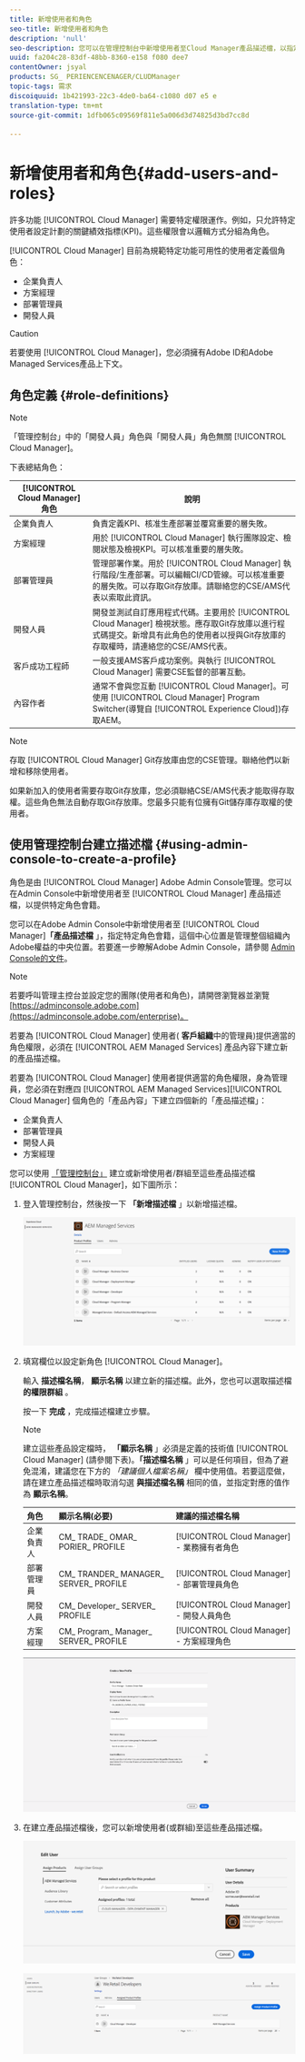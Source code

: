 ```yaml
---
title: 新增使用者和角色
seo-title: 新增使用者和角色
description: 'null'
seo-description: 您可以在管理控制台中新增使用者至Cloud Manager產品描述檔，以指定特定角色會籍。請遵循本節以瞭解更多資訊。
uuid: fa204c28-83df-48bb-8360-e158 f080 dee7
contentOwner: jsyal
products: SG_ PERIENCENCENAGER/CLUDManager
topic-tags: 需求
discoiquuid: 1b421993-22c3-4de0-ba64-c1080 d07 e5 e
translation-type: tm+mt
source-git-commit: 1dfb065c09569f811e5a006d3d74825d3bd7cc8d

---
```



# 新增使用者和角色{#add-users-and-roles}

許多功能 [!UICONTROL Cloud Manager] 需要特定權限運作。例如，只允許特定使用者設定計劃的關鍵績效指標(KPI)。這些權限會以邏輯方式分組為角色。

[!UICONTROL Cloud Manager] 目前為規範特定功能可用性的使用者定義個角色：

* 企業負責人
* 方案經理
* 部署管理員
* 開發人員

>[!CAUTION]
>
>若要使用 [!UICONTROL Cloud Manager]，您必須擁有Adobe ID和Adobe Managed Services產品上下文。

## 角色定義 {#role-definitions}

>[!NOTE]
>
>「管理控制台」中的「開發人員」角色與「開發人員」角色無關 [!UICONTROL Cloud Manager]。

下表總結角色：

| [!UICONTROL Cloud Manager] 角色 | 說明 |
|--- |--- |
| 企業負責人 | 負責定義KPI、核准生產部署並覆寫重要的層失敗。 |
| 方案經理 | 用於 [!UICONTROL Cloud Manager] 執行團隊設定、檢閱狀態及檢視KPI。可以核准重要的層失敗。 |
| 部署管理員 | 管理部署作業。用於 [!UICONTROL Cloud Manager] 執行階段/生產部署。可以編輯CI/CD管線。可以核准重要的層失敗。可以存取Git存放庫。請聯絡您的CSE/AMS代表以索取此資訊。 |
| 開發人員 | 開發並測試自訂應用程式代碼。主要用於 [!UICONTROL Cloud Manager] 檢視狀態。應存取Git存放庫以進行程式碼提交。新增具有此角色的使用者以授與Git存放庫的存取權時，請連絡您的CSE/AMS代表。 |
| 客戶成功工程師 | 一般支援AMS客戶成功案例。與執行 [!UICONTROL Cloud Manager] 需要CSE監督的部署互動。 |
| 內容作者 | 通常不會與您互動 [!UICONTROL Cloud Manager]。可使用 [!UICONTROL Cloud Manager] Program Switcher(導覽自 [!UICONTROL Experience Cloud])存取AEM。 |

>[!NOTE]
>
>存取 [!UICONTROL Cloud Manager] Git存放庫由您的CSE管理。聯絡他們以新增和移除使用者。
>
>如果新加入的使用者需要存取Git存放庫，您必須聯絡CSE/AMS代表才能取得存取權。這些角色無法自動存取Git存放庫。您最多只能有位擁有Git儲存庫存取權的使用者。

## 使用管理控制台建立描述檔 {#using-admin-console-to-create-a-profile}

角色是由 [!UICONTROL Cloud Manager] Adobe Admin Console管理。您可以在Admin Console中新增使用者至 [!UICONTROL Cloud Manager] 產品描述檔，以提供特定角色會籍。

您可以在Adobe Admin Console中新增使用者至 [!UICONTROL Cloud Manager]**「產品描述檔** 」，指定特定角色會籍，這個中心位置是管理整個組織內Adobe權益的中央位置。若要進一步瞭解Adobe Admin Console，請參閱 [Admin Console的文件](https://helpx.adobe.com/enterprise/using/admin-console.html)。

>[!NOTE]
>
>若要呼叫管理主控台並設定您的團隊(使用者和角色)，請開啓瀏覽器並瀏覽 [https://adminconsole.adobe.com](https://adminconsole.adobe.com/enterprise)。

若要為 [!UICONTROL Cloud Manager] 使用者( **客戶組織**中的管理員)提供適當的角色權限，必須在 [!UICONTROL AEM Managed Services] 產品內容下建立新的產品描述檔。

若要為 [!UICONTROL Cloud Manager] 使用者提供適當的角色權限，身為管理員，您必須在對應四 [!UICONTROL AEM Managed Services][!UICONTROL Cloud Manager] 個角色的「產品內容」下建立四個新的「產品描述檔」：

* 企業負責人
* 部署管理員
* 開發人員
* 方案經理

您可以使用 [「管理控制台」](https://adminconsole.adobe.com/) 建立或新增使用者/群組至這些產品描述檔 [!UICONTROL Cloud Manager]，如下圖所示：

1. 登入管理控制台，然後按一下 **「新增描述檔** 」以新增描述檔。

   ![](assets/admin_console_roles-1.png)

1. 填寫欄位以設定新角色 [!UICONTROL Cloud Manager]。

   輸入 **描述檔名稱**， **顯示名稱** 以建立新的描述檔。此外，您也可以選取描述檔 **的權限群組** 。

   按一下 **完成** ，完成描述檔建立步驟。

   >[!NOTE]
   >
   >建立這些產品設定檔時， **「顯示名稱** 」必須是定義的技術值 [!UICONTROL Cloud Manager] (請參閱下表)。**「描述檔名稱** 」可以是任何項目，但為了避免混淆，建議您在下方的 *「建議個人檔案名稱」* 欄中使用值。若要這麼做，請在建立產品描述檔時取消勾選 **與描述檔名稱** 相同的值，並指定對應的值作為 **顯示名稱**。

   | **角色** | **顯示名稱(必要)** | **建議的描述檔名稱** |
   |---|---|---|
   | 企業負責人 | CM_ TRADE_ OMAR_ PORIER_ PROFILE | [!UICONTROL Cloud Manager] - 業務擁有者角色 |
   | 部署管理員 | CM_ TRANDER_ MANAGER_ SERVER_ PROFILE | [!UICONTROL Cloud Manager] - 部署管理員角色 |
   | 開發人員 | CM_ Developer_ SERVER_ PROFILE | [!UICONTROL Cloud Manager] - 開發人員角色 |
   | 方案經理 | CM_ Program_ Manager_ SERVER_ PROFILE | [!UICONTROL Cloud Manager] - 方案經理角色 |

   ![](assets/screen_shot_2018-05-04at171819.png)

1. 在建立產品描述檔後，您可以新增使用者(或群組)至這些產品描述檔。

   ![](assets/image2018-4-9_15-19-26.png)

   ![](assets/image2018-4-9_15-16-47.png)

